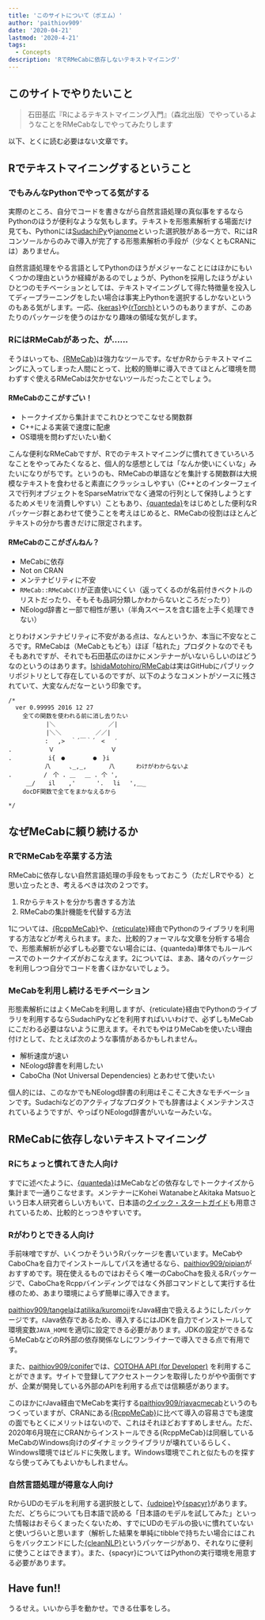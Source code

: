 ```yaml
---
title: 'このサイトについて（ポエム）'
author: 'paithiov909'
date: '2020-04-21'
lastmod: '2020-4-21'
tags:
  - Concepts
description: 'RでRMeCabに依存しないテキストマイニング'
---
```


## このサイトでやりたいこと

> 石田基広『Rによるテキストマイニング入門』（森北出版）でやっているようなことをRMeCabなしでやってみたりします

以下、とくに読む必要はない文章です。

## Rでテキストマイニングするということ

### でもみんなPythonでやってる気がする

実際のところ、自分でコードを書きながら自然言語処理の真似事をするならPythonのほうが便利なような気もします。テキストを形態素解析する場面だけ見ても、Pythonには[SudachiPy](https://github.com/WorksApplications/SudachiPy)や[janome](https://mocobeta.github.io/janome/)といった選択肢がある一方で、RにはRコンソールからのみで導入が完了する形態素解析の手段が（少なくともCRANには）ありません。

自然言語処理をやる言語としてPythonのほうがメジャーなことにはほかにもいくつかの理由というか経緯があるのでしょうが、Pythonを採用したほうがよいひとつのモチベーションとしては、テキストマイニングして得た特徴量を投入してディープラーニングをしたい場合は事実上Pythonを選択するしかないというのもある気がします。一応、[{keras}](https://keras.rstudio.com/)や[{rTorch}](https://github.com/f0nzie/rTorch)というのもありますが、このあたりのパッケージを使うのはかなり趣味の領域な気がします。

### RにはRMeCabがあった、が……

そうはいっても、[{RMeCab}](https://sites.google.com/site/rmecab/)は強力なツールです。なぜかRからテキストマイニングに入ってしまった人間にとって、比較的簡単に導入できてほとんど環境を問わずすぐ使えるRMeCabは欠かせないツールだったことでしょう。

#### RMeCabのここがすごい！

- トークナイズから集計までこれひとつでこなせる関数群
- C++による実装で速度に配慮
- OS環境を問わずだいたい動く

こんな便利なRMeCabですが、Rでのテキストマイニングに慣れてきていろいろなことをやってみたくなると、個人的な感想としては「なんか使いにくいな」みたいになりがちです。というのも、RMeCabの単語などを集計する関数群は大規模なテキストを食わせると素直にクラッシュしやすい（C++とのインターフェイスで行列オブジェクトをSparseMatrixでなく通常の行列として保持しようとするためメモリを消費しやすい）こともあり、[{quanteda}](https://quanteda.io/index.html)をはじめとした便利なRパッケージ群とあわせて使うことを考えはじめると、RMeCabの役割はほとんどテキストの分かち書きだけに限定されます。

#### RMeCabのここがざんねん？

- MeCabに依存
- Not on CRAN
- メンテナビリティに不安
- `RMeCab::RMeCabC()`が正直使いにくい（返ってくるのが名前付きベクトルのリストだったり、そもそも品詞分類しかわからないところだったり）
- NEologd辞書と一部で相性が悪い（半角スペースを含む語を上手く処理できない）

とりわけメンテナビリティに不安がある点は、なんというか、本当に不安なところです。RMeCabは（MeCabともども）ほぼ「枯れた」プロダクトなのでそもそもあれですが、それでも石田基広のほかにメンテナーがいないらしいのはどうなのというのはあります。[IshidaMotohiro/RMeCab](https://github.com/IshidaMotohiro/RMeCab)は実はGitHubにパブリックリポジトリとして存在しているのですが、以下のようなコメントがソースに残されていて、大変なんだなーという印象です。

```
/*
  ver 0.99995 2016 12 27 
    全ての関数を使われる前に消し去りたい
　 　 　 　 |＼　　 　 　 　 　 ／|
　 　 　 　 |＼＼　　 　 　 ／／|
　　　　 　 : 　,>　｀´￣｀´　<　 ′
.　　　　 　 Ｖ　 　 　 　 　 　 Ｖ
.　　　　 　 i{　●　 　 　 ●　}i
　　　　 　 八　 　 ､_,_, 　 　 八 　　　わけがわからないよ 
. 　 　 　 /　个 . ＿　 ＿ . 个 ',
　　　＿/ 　 il 　 ,'　　　 '.　 li　 ',＿_
    docDF関数で全てをまかなえるから
  
*/
```

## なぜMeCabに頼り続けるか

### RでRMeCabを卒業する方法

RMeCabに依存しない自然言語処理の手段をもっておこう（ただしRでやる）と思い立ったとき、考えるべきは次の２つです。

1. Rからテキストを分かち書きする方法
2. RMeCabの集計機能を代替する方法

1については、[{RcppMeCab}](https://github.com/junhewk/RcppMeCab)や、[{reticulate}](https://rstudio.github.io/reticulate/)経由でPythonのライブラリを利用する方法などが考えられます。また、比較的フォーマルな文章を分析する場合で、形態素解析が必ずしも必要でない場合には、{quanteda}単体でもルールベースでのトークナイズがおこなえます。2については、まあ、諸々のパッケージを利用しつつ自分でコードを書くほかないでしょう。

### MeCabを利用し続けるモチベーション

形態素解析にはよくMeCabを利用しますが、{reticulate}経由でPythonのライブラリを利用するならSudachiPyなどを利用すればいいわけで、必ずしもMeCabにこだわる必要はないように思えます。それでもやはりMeCabを使いたい理由付けとして、たとえば次のような事情があるかもしれません。

- 解析速度が速い
- NEologd辞書を利用したい
- CaboCha (Not Universal Dependencies) とあわせて使いたい

個人的には、このなかでもNEologd辞書の利用はそこそこ大きなモチベーションです。Sudachiなどのアクティブなプロダクトでも辞書はよくメンテナンスされているようですが、やっぱりNEologd辞書がいいなーみたいな。

## RMeCabに依存しないテキストマイニング

### Rにちょっと慣れてきた人向け

すでに述べたように、[{quanteda}](http://quanteda.io/index.html)はMeCabなどの依存なしでトークナイズから集計まで一通りこなせます。メンテナーにKohei WatanabeとAkitaka Matsuoという日本人研究者らしい方もいて、日本語の[クイック・スタートガイド](https://quanteda.io/articles/pkgdown/quickstart_ja.html)も用意されているため、比較的とっつきやすいです。

### Rがわりとできる人向け

手前味噌ですが、いくつかそういうRパッケージを書いています。MeCabやCaboChaを自力でインストールしてパスを通せるなら、[paithiov909/pipian](https://github.com/paithiov909/pipian)がおすすめです。現在使えるものではおそらく唯一のCaboChaを扱えるRパッケージで、CaboChaをRcppバインディングではなく外部コマンドとして実行する仕様のため、あまり環境によらず簡単に導入できます。

[paithiov909/tangela](https://github.com/paithiov909/tangela)は[atilika/kuromoji](https://github.com/atilika/kuromoji)をrJava経由で扱えるようにしたパッケージです。rJava依存であるため、導入するにはJDKを自力でインストールして環境変数`JAVA_HOME`を適切に設定できる必要があります。JDKの設定ができるならMeCabなどのR外部の依存関係なしにワンライナーで導入できる点で有用です。

また、[paithiov909/conifer](https://github.com/paithiov909/conifer)では、[COTOHA API (for Developer)](https://api.ce-cotoha.com/contents/index.html) を利用することができます。サイトで登録してアクセストークンを取得したりがやや面倒ですが、企業が開発している外部のAPIを利用する点では信頼感があります。

このほかにrJava経由でMeCabを実行する[paithiov909/rjavacmecab](https://github.com/paithiov909/rjavacmecab)というのもつくっていますが、CRANにある[{RcppMeCab}](https://github.com/junhewk/RcppMeCab)に比べて導入の容易さでも速度の面でもとくにメリットはないので、これはそれほどおすすめしません。ただ、2020年6月現在にCRANからインストールできる{RcppMeCab}は同梱しているMeCabのWindows向けのダイナミックライブラリが壊れているらしく、Windows環境ではビルドに失敗します。Windows環境でこれと似たものを探すなら使ってみてもよいかもしれません。

### 自然言語処理が得意な人向け

RからUDのモデルを利用する選択肢として、[{udpipe}](https://bnosac.github.io/udpipe/en/)や[{spacyr}](https://spacyr.quanteda.io/articles/using_spacyr.html)があります。ただ、どちらについても日本語で読める「日本語のモデルを試してみた」といった情報はおそらくまったくないため、すでにUDのモデルの扱いに慣れていないと使いづらいと思います（解析した結果を単純にtibbleで持ちたい場合にはこれらをバックエンドにした[{cleanNLP}](https://github.com/statsmaths/cleanNLP)というパッケージがあり、それなりに便利に使うことはできます）。また、{spacyr}についてはPythonの実行環境を用意する必要があります。

## Have fun!!

うるせえ。いいから手を動かせ。できる仕事をしろ。

